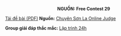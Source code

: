 **<center>NGUỒN: Free Contest 29</center>**

[Tải đề bài (PDF)](/statements/2179/olympics.pdf)
**Nguồn:** [Chuyên Sơn La Online Judge](http://csloj.ddns.net/)

**Group giải đáp thắc mắc:** [Lập trình 24h](https://www.facebook.com/groups/1386904321519984)